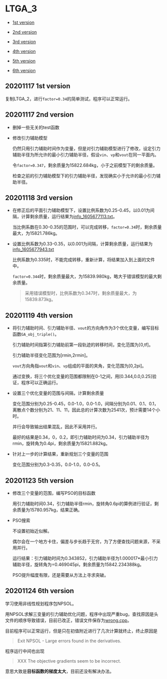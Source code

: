 # LTGA_3

* [1st version](#20201117-1st-version)

* [2nd version](#20201117-2nd-version)

* [3rd version](#20201118-3rd-version)

* [4th version](#20201119-4th-version)

* [5th version](#20201123-5th-version)

* [6th version](#20201124-6th-version)

## 20201117 1st version

复制LTGA_2，进行`factor=0.34`的简单测试，程序可以正常运行。

## 20201117 2nd version

* 删掉一些无关的test函数

* 修改引力辅助模型

    仍然只用引力辅助时间作为变量，但是对引力辅助模型进行了修改，设定引力辅助半径为所允许的最小引力辅助半径，假设`vin`、`vp`和`vout`在同一平面内。

    令`factor=0.347`，剩余质量为15822.684kg，小于之前模型下的剩余质量。

    检查之前的引力辅助模型下的引力辅助半径，发现确实小于允许的最小引力辅助半径。

## 20201118 3rd version

* 在修正后的平面引力辅助模型下，设置比例系数为0.25-0.45，以0.01为间隔，计算剩余质量，运行结果为[info_1605677113.txt](LTGA_3/LTGA_3/info_1605677113.txt)。

    当比例系数在0.30-0.35的范围时，可以完成转移，`factor=0.34`时，剩余质量最大，为15821.786kg。

* 设置比例系数为0.33-0.35，以0.001为间隔，计算剩余质量，运行结果为[info_1605677943.txt](LTGA_3/LTGA_3/info_1605677943.txt)

    比例系数为0.335时，不能完成转移，重新计算，将结果加入到上面的文件中。

    `factor=0.344`时，剩余质量最大，为15839.980kg，略大于错误模型的最大剩余质量。

    > 采用错误模型时，比例系数为0.347时，剩余质量最大，为15839.873kg。

## 20201119 4th version

* 将引力辅助时间、引力辅助半径、`vout`的方向角作为3个优化变量，编写目标函数`GA_obj_triple()`。

    引力辅助时间指第引力辅助前第一段轨迹的转移时间，变化范围为[0,tf]。

    引力辅助半径变化范围为[rmin,2rmin]。

    `vout`方向角指`vout`和`vin`、`vp`组成的平面的夹角，变化范围为[0,2pi]。

    通过变换，将三个优化变量的范围都限制在0-1之间，用[0.344,0.0,0.25]验证，程序可以正确运行。

* 设置三个优化变量的范围与间隔，计算剩余质量

    变化范围分别为0.25-0.45，0.0-1.0，0.0-1.0，间隔分别为0.01、0.1、0.1，离散点个数分别为21、11、11，因此总的计算次数为2541次，预计需要14个小时。

    并行会导致输出结果混乱，因此不采用并行。

    最好的结果是0.34，0，0.2，即引力辅助时间为0.34，引力辅助半径为rmin，旋转角为0.4pi，剩余质量为15821.882kg。

* 针对上一步的计算结果，重新规划三个变量的范围

    变化范围分别为0.3-0.35，0.0-1.0，0.0-0.5。

## 20201123 5th version

* 修改三个变量的范围，编写PSO的目标函数

    用引力辅助时间0.34，引力辅助半径rmin，旋转角0.6pi的算例进行验证，剩余质量为15780.957kg，结果正确。

* PSO搜索

    不设置初始近似解。

    偶尔会在一个地方卡住，偏差与步长趋于无穷，为了方便查找问题来源，不采用并行。

    运行结果：引力辅助时间为0.343852，引力辅助半径为1.000017*最小引力辅助半径，旋转角为=0.469045pi，剩余质量为15842.234388kg。

    PSO提升幅度有限，还是需要从方法上寻求突破。

## 20201124 6th version

学习使用非线性规划程序包NPSOL。

用NPSOL求解三变量的引力辅助优化问题，程序中出现严重bug，查找原因是头文件的顺序导致错误，目前已改正，错误文件保存为[wrong.cpp](LTGA_3/LTGA_3/wrong.cpp)。

目前程序可以正常运行，但是只在初值附近进行了几次计算就终止，终止原因是

> Exit NPSOL - Large errors found in the derivatives.

程序运行中间也出现

> XXX  The objective gradients seem to be incorrect.

意思大致是**目标函数的梯度太大**，目前还没有解决办法。